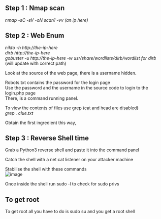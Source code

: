 ## Step 1 : Nmap scan

_nmap -sC -sV -oN scan1 -vv (an ip here)_

## Step 2 : Web Enum

_nikto -h http://the-ip-here_  
_dirb http://the-ip-here_  
_gobuster -u http://the-ip-here -w usr/share/wordlists/dirb/wordlist for dirb_  
(will update with correct path)

Look at the source of the web page, there is a username hidden.

Robots.txt contains the password for the login page  
Use the password and the username in the source code to login to the login.php page  
There, is a command running panel.

To view the contents of files use grep (cat and head are disabled)  
_grep . clue.txt_

Obtain the first ingredient this way,


## Step 3 : Reverse Shell time

Grab a Python3 reverse shell and paste it into the command panel

Catch the shell with a net cat listener on your attacker machine

Stabilise the shell with these commands  
![image](https://user-images.githubusercontent.com/12968503/124804662-75b46100-df52-11eb-8607-432f12fb2d18.png)

Once inside the shell run sudo -l to check for sudo privs

## To get root
To get root all you have to do is sudo su and you get a root shell

